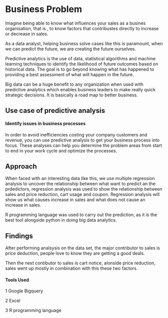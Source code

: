 
# Business Problem

Imagine being able to know what influences your sales as a busines  organisation, that is , to know factors that contribustes directly to increase or decrease in sales.

As a data analyst, helping business solve cases like this is paramount, when we can predict the future, we are creating the future ourselves.

Predictive analytics is the use of data, statistical algorithms and machine learning techniques to identify the likelihood of future outcomes based on historical data. The goal is to go beyond knowing what has happened to providing a best assessment of what will happen in the future.

Big data can be a huge benefit to any organization when used with predictive analytics which enables business leaders to make really quick strategic decisions. It is basically a road map to better business.

## Use case of predictive analysis

#### Identify issues in business processes

In order to avoid inefficiencies costing your company customers and revenue, you can use predictive analysis to get your business process into focus.  These analyses can help you determine the problem areas from start to end in your work cycle and optimize the processes.

## Approach

When faced with an interesting data like this, we use multiple regression analysis to uncover the relationship between what want to predict an the prdedictors, regression analysis was used to show the relationship between sales and price reduction, cart usage and coupon. Regression analysis will show us what causes increase in sales and what does not cause an increase in  sales. 

R programming language was used to carry out the prediction, as it is the best tool alongside python in doing big data analytics.

## Findings

After performing analsysis on the data set, the major contributor to sales is price deduction, people love to know they are getting a good deals.
 
Then  the next contibutor to sales is cart notice, alonside price reduction, sales went up mostly in combination with this these two factors. 

#### Tools Used

1 Google Bigquery

2 Excel

3 R programming language

